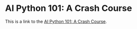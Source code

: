 # AI Python 101: A Crash Course

This is a link to the [AI Python 101: A Crash Course](https://vam-nexus.github.io/aipy101/index.html).
